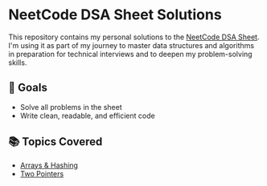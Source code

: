 # NeetCode DSA Sheet Solutions

This repository contains my personal solutions to the [NeetCode DSA Sheet](https://neetcode.io/). I'm using it as part of my journey to master data structures and algorithms in preparation for technical interviews and to deepen my problem-solving skills.

## 🚀 Goals
- Solve all problems in the sheet
- Write clean, readable, and efficient code

## 📚 Topics Covered
- [Arrays & Hashing](/arrays%20&%20hashing/arrays_and_hashing.md)
- [Two Pointers](/two%20pointers/two_pointers.md)